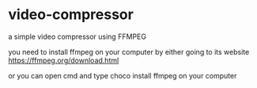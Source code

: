 # video-compressor
a simple video compressor using FFMPEG 

you need to install ffmpeg on your computer by either going to its website
https://ffmpeg.org/download.html

or you can open cmd and type choco install ffmpeg on your computer

